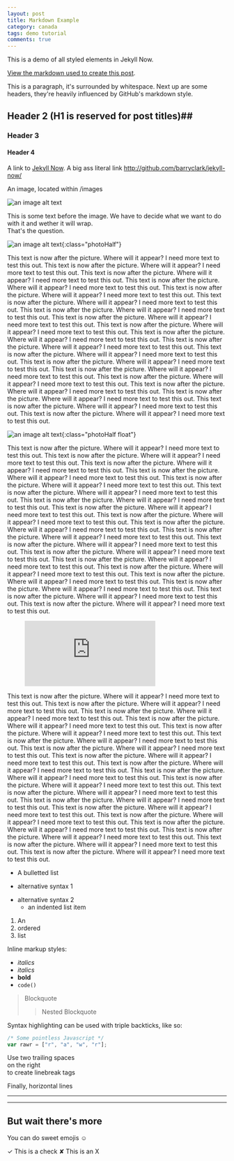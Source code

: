 ```yaml
---
layout: post
title: Markdown Example
category: canada
tags: demo tutorial
comments: true
---
```


This is a demo of all styled elements in Jekyll Now.

[View the markdown used to create this post](https://raw.githubusercontent.com/barryclark/www.jekyllnow.com/gh-pages/_posts/2014-6-19-Markdown-Style-Guide.md).

This is a paragraph, it's surrounded by whitespace. Next up are some headers, they're heavily influenced by GitHub's markdown style.

## Header 2 (H1 is reserved for post titles)##

### Header 3

#### Header 4

A link to [Jekyll Now](http://github.com/barryclark/jekyll-now/). A big ass literal link <http://github.com/barryclark/jekyll-now/>

An image, located within /images

![an image alt text](/blog/photos/test.jpg "an image title")

This is some text before the image. We have to decide what we want to do with it and wether it will wrap.  
That's the question. 

![an image alt text](/blog/photos/test.jpg "mouse over"){:class="photoHalf"}

This text is now after the picture.  Where will it appear? I need more text to test this out. This text is now after the picture.  Where will it appear? I need more text to test this out.
This text is now after the picture.  Where will it appear? I need more text to test this out.
This text is now after the picture.  Where will it appear? I need more text to test this out.
This text is now after the picture.  Where will it appear? I need more text to test this out.
This text is now after the picture.  Where will it appear? I need more text to test this out.
This text is now after the picture.  Where will it appear? I need more text to test this out.
This text is now after the picture.  Where will it appear? I need more text to test this out.
This text is now after the picture.  Where will it appear? I need more text to test this out.
This text is now after the picture.  Where will it appear? I need more text to test this out.
This text is now after the picture.  Where will it appear? I need more text to test this out.
This text is now after the picture.  Where will it appear? I need more text to test this out.
This text is now after the picture.  Where will it appear? I need more text to test this out.
This text is now after the picture.  Where will it appear? I need more text to test this out.
This text is now after the picture.  Where will it appear? I need more text to test this out.
This text is now after the picture.  Where will it appear? I need more text to test this out.
This text is now after the picture.  Where will it appear? I need more text to test this out.
This text is now after the picture.  Where will it appear? I need more text to test this out.
This text is now after the picture.  Where will it appear? I need more text to test this out.

![an image alt text](/blog/photos/test.jpg "mouse over"){:class="photoHalf float"}

This text is now after the picture.  Where will it appear? I need more text to test this out. This text is now after the picture.  Where will it appear? I need more text to test this out.
This text is now after the picture.  Where will it appear? I need more text to test this out.
This text is now after the picture.  Where will it appear? I need more text to test this out.
This text is now after the picture.  Where will it appear? I need more text to test this out.
This text is now after the picture.  Where will it appear? I need more text to test this out.
This text is now after the picture.  Where will it appear? I need more text to test this out.
This text is now after the picture.  Where will it appear? I need more text to test this out.
This text is now after the picture.  Where will it appear? I need more text to test this out.
This text is now after the picture.  Where will it appear? I need more text to test this out.
This text is now after the picture.  Where will it appear? I need more text to test this out.
This text is now after the picture.  Where will it appear? I need more text to test this out.
This text is now after the picture.  Where will it appear? I need more text to test this out.
This text is now after the picture.  Where will it appear? I need more text to test this out.
This text is now after the picture.  Where will it appear? I need more text to test this out.
This text is now after the picture.  Where will it appear? I need more text to test this out.
This text is now after the picture.  Where will it appear? I need more text to test this out.
This text is now after the picture.  Where will it appear? I need more text to test this out.
This text is now after the picture.  Where will it appear? I need more text to test this out.

<figure class="videoWrapper">
	<div class="videoWrapper">
		<iframe src="http://www.youtube.com/embed/0spY-8n7EHo?rel=0&hd=1" frameborder="0" allowfullscreen></iframe>
	</div>
</figure>

This text is now after the picture.  Where will it appear? I need more text to test this out. This text is now after the picture.  Where will it appear? I need more text to test this out.
This text is now after the picture.  Where will it appear? I need more text to test this out.
This text is now after the picture.  Where will it appear? I need more text to test this out.
This text is now after the picture.  Where will it appear? I need more text to test this out.
This text is now after the picture.  Where will it appear? I need more text to test this out.
This text is now after the picture.  Where will it appear? I need more text to test this out.
This text is now after the picture.  Where will it appear? I need more text to test this out.
This text is now after the picture.  Where will it appear? I need more text to test this out.
This text is now after the picture.  Where will it appear? I need more text to test this out.
This text is now after the picture.  Where will it appear? I need more text to test this out.
This text is now after the picture.  Where will it appear? I need more text to test this out.
This text is now after the picture.  Where will it appear? I need more text to test this out.
This text is now after the picture.  Where will it appear? I need more text to test this out.
This text is now after the picture.  Where will it appear? I need more text to test this out.
This text is now after the picture.  Where will it appear? I need more text to test this out.
This text is now after the picture.  Where will it appear? I need more text to test this out.
This text is now after the picture.  Where will it appear? I need more text to test this out.
This text is now after the picture.  Where will it appear? I need more text to test this out.

* A bulletted list
- alternative syntax 1
+ alternative syntax 2
  - an indented list item

1. An
2. ordered
3. list

Inline markup styles:

- _italics_
- *italics*
- **bold**
- `code()`

> Blockquote
>> Nested Blockquote

Syntax highlighting can be used with triple backticks, like so:

```javascript
/* Some pointless Javascript */
var rawr = ["r", "a", "w", "r"];
```

Use two trailing spaces  
on the right  
to create linebreak tags  

Finally, horizontal lines

----
****

## But wait there's more

You can do sweet emojis :relaxed:

✓ This is a check
✘  This is an X